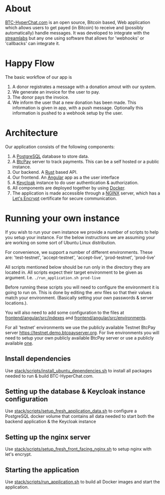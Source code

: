 # About

<a href="BTC-HyperChat.com">BTC-HyperChat.com</a> is an open source, Bitcoin based, Web application which allows users to get payed (in  Bitcoin) to receive and (possibly automatically) handle messages. It was developed to integrate with the <a href='https://streamlabs.com/'>streamlabs</a> but any one using software that allows for 'webhooks' or 'callbacks' can integrate it.

# Happy Flow
The basic workflow of our app is
1. A donor registrates a message with a donation amout with our system.
2. We generate an invoice for the user to pay.
3. The donor pays the invoice.
4. We inform the user that a new donation has been made. This information is given in app, with a push message. Optionally this information is pushed to a webhook setup by the user.

# Architecture
Our application consists of the following components:
1. A <a href="https://www.postgresql.org/">PostgreSQL</a> database to store data.
2. A <a href=https://btcpayserver.org/>BtcPay</a> server to track payments. This can be a self hosted or a public instance.
3. Our backend. A <a href="https://www.rust-lang.org/">Rust</a> based API.
4. Our frontend. An <a href="https://angular.io/">Angular</a> app as a the user interface
5. A <a href="https://www.keycloak.org/">Keycloak</a> instance to do user authentication & authorization.
6. All components are deployed together by using <a href="https://www.docker.com/">Docker</a>.
7. The application is made accessible through a <a href="https://nginx.com">NGINX</a> server, which has a <a href="https://letsencrypt.org/">Let's Encrypt</a> certificate for secure communication.

# Running your own instance

If you wish to run your own instance we provide a number of scripts to help you setup your instance. For the below instructions we are assuming your are working on some sort of Ubuntu Linux distribution.

For convenience, we support a number of different environments. These are: 'test-testnet', 'accept-testnet', 'accept-live', 'prod-testnet', 'prod-live'

All scripts mentioned below should be run only in the directory they are located in.  All scripts expect their target environment to be given as argument. I.e. `./run_application.sh prod-live`

Before running these scripts you will need to configure the environment it is going to run on. This is done by editing the .env files so that their values match your environment. (Basically setting your own passwords & server locations.).

You will also need to add some configuration to the files at [frontend/angular/src/indexes](frontend/angular/src/indexes) and [frontend/angular/src/environments](frontend/angular/src/environments).

For all 'testnet' environments we use the publicly available Testnet BtcPay server https://testnet.demo.btcpayserver.org.  For live environments you will need to setup your own publicly available BtcPay server or use a publicly available <a href="https://directory.btcpayserver.org/filter/hosts">one</a>.

## Install dependencies
Use [stack/scripts/install_ubuntu_dependencies.sh](stack/scripts/install_ubuntu_dependencies.sh) to install all packages needed to run & build BTC-HyperChat.com.

## Setting up the database & Keycloak instance configuration
Use [stack/scripts/setup_fresh_application_data.sh](stack/scripts/setup_fresh_application_data.sh) to configure a PostgreSQL docker volume that contains all data needed to start both the backend application & the Keycloak instance

## Setting up the nginx server
Use [stack/scripts/setup_fresh_front_facing_nginx.sh](stack/scripts/setup_fresh_front_facing_nginx.sh) to setup nginx with let's encrypt.

## Starting the application
Use [stack/scripts/run_application.sh](stack/scripts/run_application.sh) to build all Docker images and start the application.
